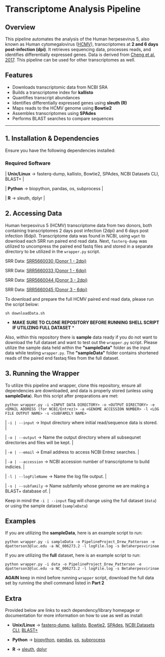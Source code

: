 # Transcriptome Analysis Pipeline

## Overview
This pipeline automates the analysis of the Human herpesevirus 5, also known as Human cytomegalovirus ([HCMV](https://www.ncbi.nlm.nih.gov/nuccore/NC_006273.2)), transcriptomes at **2 and 6 days post-infection (dpi)**. It retrieves sequencing data, processes reads, and identifies differentially expressed genes. Data is derived from [Cheng et al. 2017](https://pubmed.ncbi.nlm.nih.gov/29158406/). This pipeline can be used for other transcriptomes as well.

## Features
- Downloads transcriptomic data from NCBI SRA
- Builds a transcriptome index for **kallisto**
- Quantifies transcript abundances
- Identifies differentially expressed genes using **sleuth (R)**
- Maps reads to the HCMV genome using **Bowtie2**
- Assembles transcriptomes using **SPAdes**
- Performs BLAST searches to compare sequences

---

## **1. Installation & Dependencies**
Ensure you have the following dependencies installed:

### **Required Software**

| **Unix/Linux** -> fasterq-dump, kallisto, Bowtie2, SPAdes, NCBI Datasets CLI, BLAST+ |

| **Python** -> biopython, pandas, os, subprocess | 

| **R** -> sleuth, dplyr  |

## **2. Accessing Data**
Human herpesvirus 5 (HCMV) transcriptome data from two donors, both containing transcriptomes 2 days post infection (2dpi) and 6 days post infection (6dpi). Transcriptome data was found in NCBI, using `wget` to download each SRR run paired end read data. Next, `fasterq-dump` was utilized to uncompress the paired end fastq files and stored in a separate directory to be utilized in the `wrapper.py` script.

SRR Data: [SRR5660030 (Donor 1 - 2dpi)](https://trace.ncbi.nlm.nih.gov/Traces/?view=run_browser&acc=SRR5660030&display=data-access)

SRR Data: [SRR5660033 (Donor 1 - 6dpi)](https://trace.ncbi.nlm.nih.gov/Traces/?view=run_browser&acc=SRR5660033&display=data_access)

SRR Data: [SRR5660044 (Donor 3 - 2dpi)](https://trace.ncbi.nlm.nih.gov/Traces/?view=run_browser&acc=SRR5660044&display=data-access)

SRR Data: [SRR5660045 (Donor 3 - 6dpi)](https://trace.ncbi.nlm.nih.gov/Traces/?view=run_browser&acc=SRR5660045&display=data-access)

To download and prepare the full HCMV paired end read data, please run the script below:
```
sh downloadData.sh
```
* **MAKE SURE TO CLONE REPOSITORY BEFORE RUNNING SHELL SCRIPT IF UTILIZING FULL DATASET** *

Also, within this repository there is **sample** data ready if you do not want to download the full dataset and want to test out the `wrapper.py` script. Please utilize the sample data held within the **"sampleData"** folder as the input data while testing `wrapper.py`. The **"sampleData"** folder contains shortened reads of the paired end fastaq files from the full dataset.

## **3. Running the Wrapper**

To utilize this pipeline and wrapper, clone this repository, ensure all dependencies are downloaded, and data is properly stored (unless using **sampleData**). Run this script after preparations are met:
```
python wrapper.py -i <INPUT DATA DIRECTORY> -o <OUTPUT DIRECTORY> -e <EMAIL ADDRESS (for NCBI/Entrez)> -a <GENOME ACCESSION NUMBER> -l <LOG FILE OUTPUT NAME> -s <SUBFAMILY NAME>
```
| `-i | --input` -> Input directory where initial read/sequence data is stored. |

| `-o | --output` -> Name the output directory where all subsequnet directories and files will be kept. |

| `-e | --email` -> Email address to access NCBI Entrez searches. |

| `-a | --accession` -> NCBI accession number of transcriptome to build indicies. |

| `-l | --logFileName` -> Name the log file output. |

| `-s | --subfamily` -> Name subfamily whose genome we are making a BLAST+ database of. |

Keep in mind the `-i | --input` flag will change using the full dataset (`data`) or using the sample dataset (`sampleData`)

## Examples
If you are utilizing the **sampleData**, here is an example script to run:
```
python wrapper.py -i sampleData -o PipelineProject_Drew_Patterson -e dpatterson3@luc.edu -a NC_006273.2 -l logFile.log -s Betaherpesvirinae
```

If you are utilizing the **full** dataset, here is an example script to run:
```
python wrapper.py -i data -o PipelineProject_Drew_Patterson -e dpatterson3@luc.edu -a NC_006273.2 -l logFile.log -s Betaherpesvirinae
```
**AGAIN** keep in mind before running `wrapper` script, download the full data set by running the shell command listed in **Part 2**

## Extra
Provided below are links to each dependency/library homepage or documentation for more information on how to use as well as install:
* **Unix/Linux** -> [fasterq-dump](https://github.com/ncbi/sra-tools/wiki/HowTo:-fasterq-dump), [kallisto](https://github.com/pachterlab/kallisto), [Bowtie2](https://bowtie-bio.sourceforge.net/bowtie2/manual.shtml), [SPAdes](https://github.com/ablab/spades), [NCBI Datasets CLI](https://github.com/ncbi/datasets), [BLAST+](https://blast.ncbi.nlm.nih.gov/doc/blast-help/downloadblastdata.html)

* **Python** -> [biopython](https://biopython.org), [pandas](https://pandas.pydata.org), [os](https://docs.python.org/3/library/os.html), [subprocess](https://docs.python.org/3/library/subprocess.html)

* **R** -> [sleuth](https://github.com/pachterlab/sleuth), [dplyr](https://dplyr.tidyverse.org)
